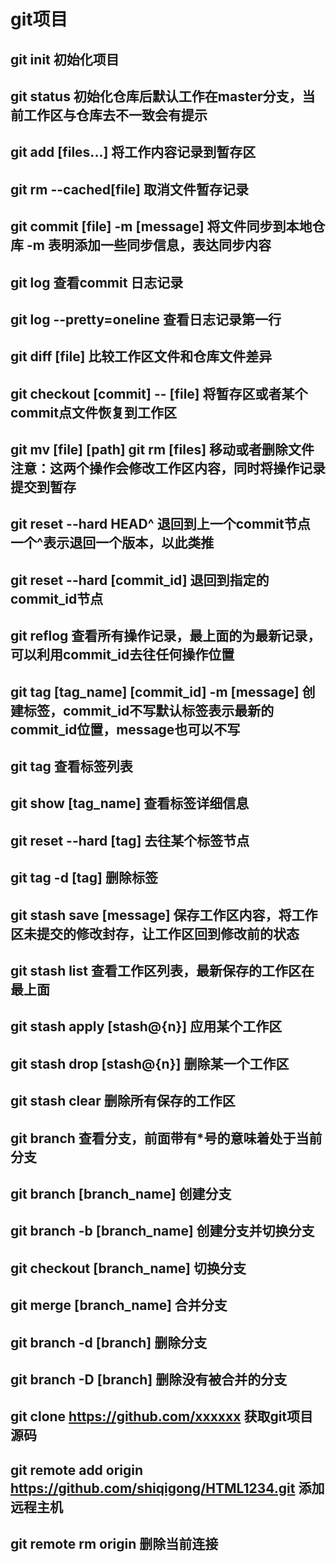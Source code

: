 # git项目

## git init 初始化项目

## git status 初始化仓库后默认工作在master分支，当前工作区与仓库去不一致会有提示
## git add [files...] 将工作内容记录到暂存区
## git rm --cached[file] 取消文件暂存记录
## git commit [file] -m [message] 将文件同步到本地仓库  -m 表明添加一些同步信息，表达同步内容
## git log 查看commit 日志记录
## git log --pretty=oneline  查看日志记录第一行
## git diff [file] 比较工作区文件和仓库文件差异
## git checkout [commit] -- [file] 将暂存区或者某个commit点文件恢复到工作区
## git mv [file] [path]    git rm [files]  移动或者删除文件  注意：这两个操作会修改工作区内容，同时将操作记录提交到暂存
## git reset --hard HEAD^ 退回到上一个commit节点  一个^表示退回一个版本，以此类推
## git reset --hard [commit_id] 退回到指定的commit_id节点
## git reflog 查看所有操作记录，最上面的为最新记录，可以利用commit_id去往任何操作位置
## git tag [tag_name] [commit_id] -m [message] 创建标签，commit_id不写默认标签表示最新的commit_id位置，message也可以不写
## git tag 查看标签列表 
## git show [tag_name] 查看标签详细信息
## git reset --hard [tag] 去往某个标签节点
## git tag -d [tag]  删除标签
## git stash save [message] 保存工作区内容，将工作区未提交的修改封存，让工作区回到修改前的状态
## git stash list 查看工作区列表，最新保存的工作区在最上面
## git stash apply [stash@{n}] 应用某个工作区
## git stash drop [stash@{n}] 删除某一个工作区
## git stash clear 删除所有保存的工作区
## git branch  查看分支，前面带有*号的意味着处于当前分支
## git branch [branch_name] 创建分支  
## git branch -b [branch_name]  创建分支并切换分支
## git checkout [branch_name] 切换分支
## git merge [branch_name]  合并分支 
## git branch -d [branch]  删除分支
## git branch -D [branch]  删除没有被合并的分支
## git clone https://github.com/xxxxxx 获取git项目源码
## git remote add origin https://github.com/shiqigong/HTML1234.git  添加远程主机
## git remote rm origin 删除当前连接



